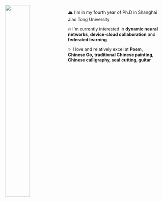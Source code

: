 <img width=40% align="left" src="https://github-readme-stats.vercel.app/api/top-langs/?username=ThomasAtlantis&layout=compact" />
<p>🏔 I'm in my fourth year of Ph.D in Shanghai Jiao Tong University </p>
<p>🔥 I'm currently interested in <strong>dynamic neural networks</strong>, <strong>device-cloud collaboration</strong> and <strong>federated learning</strong></p>
<p>✨ I love and relatively excel at <strong>Poem, Chinese Go, traditional Chinese painting, Chinese calligraphy, seal cutting, guitar</strong></p>
